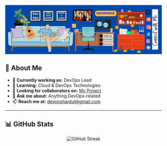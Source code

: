<img src="bg.jpg">

<p align="center">
  <h2>👋 About Me</h2>
</p>

- 🔭 **Currently working as:** DevOps Lead  
- 🌱 **Learning:** Cloud & DevOps Technologies  
- 👯 **Looking for collaborators on:** [My Project](https://github.com/users/ShardulTiurwadkar/projects/4)  
- 💬 **Ask me about:** Anything DevOps-related  
- 📫 **Reach me at:** [devopshardul@gmail.com](mailto:devopshardul@gmail.com)  

---

<p align="center">
  <h2>📊 GitHub Stats</h2>
</p>

<p align="center">
  <img src="https://github-readme-streak-stats.herokuapp.com/?user=devopsha&theme=dark" alt="GitHub Streak">
</p>

<!-- Uncomment if needed -->
<!--
<p align="center">
  <img src="https://github-readme-stats.vercel.app/api?username=devopsha&show_icons=true&theme=dark&count_private=true" alt="GitHub Stats">
</p>
-->
